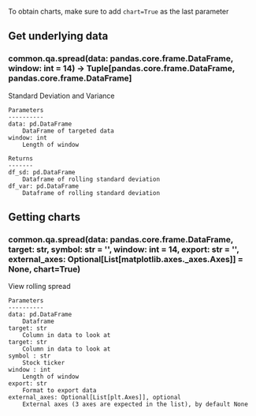 To obtain charts, make sure to add `chart=True` as the last parameter

## Get underlying data 
### common.qa.spread(data: pandas.core.frame.DataFrame, window: int = 14) -> Tuple[pandas.core.frame.DataFrame, pandas.core.frame.DataFrame]

Standard Deviation and Variance

    Parameters
    ----------
    data: pd.DataFrame
        DataFrame of targeted data
    window: int
        Length of window

    Returns
    -------
    df_sd: pd.DataFrame
        Dataframe of rolling standard deviation
    df_var: pd.DataFrame
        Dataframe of rolling standard deviation

## Getting charts 
### common.qa.spread(data: pandas.core.frame.DataFrame, target: str, symbol: str = '', window: int = 14, export: str = '', external_axes: Optional[List[matplotlib.axes._axes.Axes]] = None, chart=True)

View rolling spread

    Parameters
    ----------
    data: pd.DataFrame
        Dataframe
    target: str
        Column in data to look at
    target: str
        Column in data to look at
    symbol : str
        Stock ticker
    window : int
        Length of window
    export: str
        Format to export data
    external_axes: Optional[List[plt.Axes]], optional
        External axes (3 axes are expected in the list), by default None
